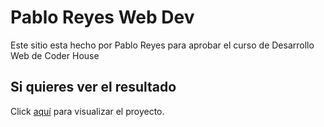 # Pablo Reyes Web Dev

Este sitio esta hecho por Pablo Reyes para aprobar el curso de Desarrollo Web de Coder House

## Si quieres ver el resultado

Click [aquí](https://pabloreyyes.github.io/WebDevCoderHouse/) para visualizar el proyecto.

